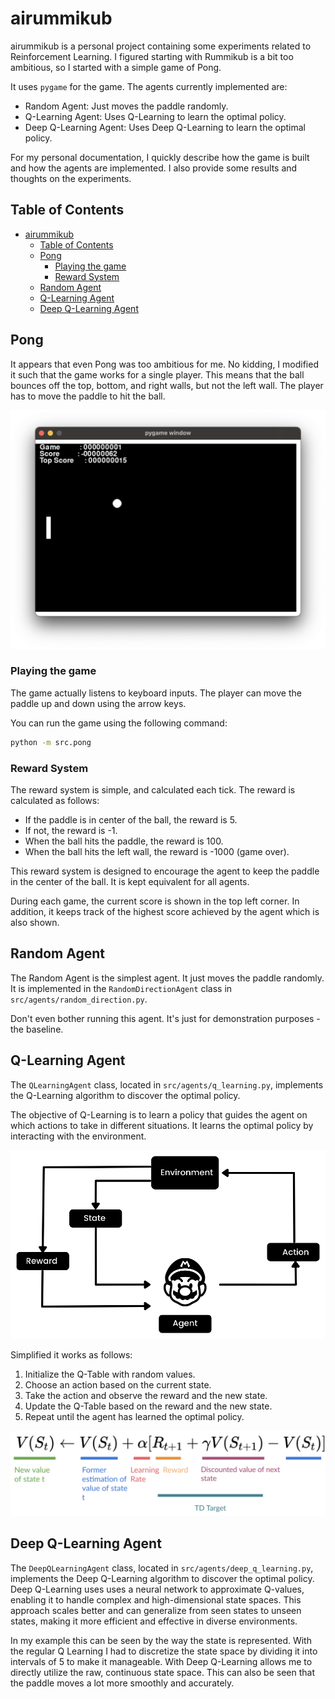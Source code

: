# airummikub

airummikub is a personal project containing some experiments related to Reinforcement Learning. I figured starting with Rummikub is a bit too ambitious, so I started with a simple game of Pong.

It uses `pygame` for the game. The agents currently implemented are:

- Random Agent: Just moves the paddle randomly.
- Q-Learning Agent: Uses Q-Learning to learn the optimal policy.
- Deep Q-Learning Agent: Uses Deep Q-Learning to learn the optimal policy.

For my personal documentation, I quickly describe how the game is built and how the agents are implemented. I also provide some results and thoughts on the experiments.

## Table of Contents

- [airummikub](#airummikub)
  - [Table of Contents](#table-of-contents)
  - [Pong](#pong)
    - [Playing the game](#playing-the-game)
    - [Reward System](#reward-system)
  - [Random Agent](#random-agent)
  - [Q-Learning Agent](#q-learning-agent)
  - [Deep Q-Learning Agent](#deep-q-learning-agent)

## Pong

It appears that even Pong was too ambitious for me. No kidding, I modified it such that the game works for a single player. This means that the ball bounces off the top, bottom, and right walls, but not the left wall. The player has to move the paddle to hit the ball.

![Pong](./docs/game-overview.png)

### Playing the game

The game actually listens to keyboard inputs. The player can move the paddle up and down using the arrow keys.

You can run the game using the following command:

```bash
python -m src.pong
```

### Reward System

The reward system is simple, and calculated each tick. The reward is calculated as follows:

- If the paddle is in center of the ball, the reward is 5.
- If not, the reward is -1.
- When the ball hits the paddle, the reward is 100.
- When the ball hits the left wall, the reward is -1000 (game over).

This reward system is designed to encourage the agent to keep the paddle in the center of the ball. It is kept equivalent for all agents.

During each game, the current score is shown in the top left corner. In addition, it keeps track of the highest score achieved by the agent which is also shown.

## Random Agent

The Random Agent is the simplest agent. It just moves the paddle randomly. It is implemented in the `RandomDirectionAgent` class in `src/agents/random_direction.py`.

Don't even bother running this agent. It's just for demonstration purposes - the baseline.

## Q-Learning Agent

The `QLearningAgent` class, located in `src/agents/q_learning.py`, implements the Q-Learning algorithm to discover the optimal policy.

The objective of Q-Learning is to learn a policy that guides the agent on which actions to take in different situations. It learns the optimal policy by interacting with the environment.

![Q-Learning](./docs/q-learning.png)

Simplified it works as follows:

1. Initialize the Q-Table with random values.
2. Choose an action based on the current state.
3. Take the action and observe the reward and the new state.
4. Update the Q-Table based on the reward and the new state.
5. Repeat until the agent has learned the optimal policy.

![Q-Learning Math](./docs/q-learning-math.png)

## Deep Q-Learning Agent

The `DeepQLearningAgent` class, located in `src/agents/deep_q_learning.py`, implements the Deep Q-Learning algorithm to discover the optimal policy. Deep Q-Learning uses uses a neural network to approximate Q-values, enabling it to handle complex and high-dimensional state spaces. This approach scales better and can generalize from seen states to unseen states, making it more efficient and effective in diverse environments.

In my example this can be seen by the way the state is represented. With the regular Q Learning I had to discretize the state space by dividing it into intervals of 5 to make it manageable. With Deep Q-Learning allows me to directly utilize the raw, continuous state space. This can also be seen that the paddle moves a lot more smoothly and accurately.
